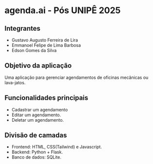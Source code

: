 # agenda.ai - Pós UNIPÊ 2025

## Integrantes
- Gustavo Augusto Ferreira de Lira
- Emmanoel Felipe de Lima Barbosa
- Edson Gomes da Silva

## Objetivo da aplicação
Uma aplicação para gerenciar agendamentos de oficinas mecânicas ou lava-jatos.

## Funcionalidades principais
- Cadastrar um agendamento
- Editar um agendamento.
- Deletar um agendamento.

## Divisão de camadas
- Frontend: HTML, CSS(Tailwind) e Javascript.
- Backend: Python + Flask.
- Banco de dados: SQLite.
